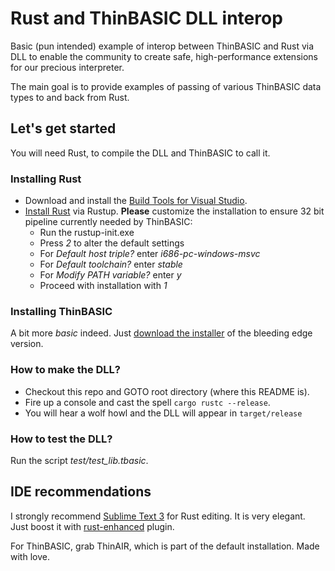 # Rust and ThinBASIC DLL interop
Basic (pun intended) example of interop between ThinBASIC and Rust via DLL to enable the community to create safe, high-performance extensions for our precious interpreter.

The main goal is to provide examples of passing of various ThinBASIC data types to and back from  Rust.

## Let's get started
You will need Rust, to compile the DLL and ThinBASIC to call it.

### Installing Rust
* Download and install the [Build Tools for Visual Studio](https://www.visualstudio.com/cs/downloads/?q=Build+Tools+for+Visual+Studio).
* [Install Rust](https://www.rust-lang.org/en-US/install.html) via Rustup. **Please** customize the installation to ensure 32 bit pipeline currently needed by ThinBASIC:
  * Run the rustup-init.exe
  * Press *2* to alter the default settings
  * For *Default host triple?* enter *i686-pc-windows-msvc*
  * For *Default toolchain?* enter *stable*
  * For *Modify PATH variable?* enter *y*
  * Proceed with installation with *1*

### Installing ThinBASIC
A bit more _basic_ indeed. Just [download the installer](http://www.thinbasic.com/index.php/download/thinbasic-beta-1-10-4-0/) of the bleeding edge version.

### How to make the DLL?
* Checkout this repo and GOTO root directory (where this README is).
* Fire up a console and cast the spell `cargo rustc --release`.
* You will hear a wolf howl and the DLL will appear in `target/release`

### How to test the DLL?
Run the script _test/test_lib.tbasic_.

## IDE recommendations
I strongly recommend [Sublime Text 3](https://www.sublimetext.com/3) for Rust editing. It is very elegant. Just boost it with [rust-enhanced](https://github.com/rust-lang/rust-enhanced) plugin.

For ThinBASIC, grab ThinAIR, which is part of the default installation. Made with love.
